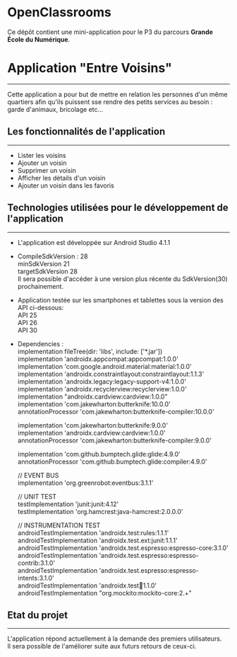 # OpenClassrooms

Ce dépôt contient une mini-application pour le P3 du parcours **Grande École du Numérique**.

# Application "Entre Voisins"
***
Cette application a pour but de mettre en relation les personnes d'un même quartiers afin
qu'ils puissent sse rendre des petits services au besoin : garde d'animaux, bricolage etc...

## Les fonctionnalités de l'application
***
 * Lister les voisins
 * Ajouter un voisin
 * Supprimer un voisin
 * Afficher les détails d'un voisin
 * Ajouter un voisin dans les favoris

 ## Technologies utilisées pour le développement de l'application
 ***

 * L'application est développée sur Android Studio 4.1.1

 * CompileSdkVersion : 28  
    minSdkVersion 21  
    targetSdkVersion 28  
 Il sera possible d'accéder à une version plus récente du SdkVersion(30) prochainement.

 *  Application testée sur les smartphones et tablettes sous la version des API ci-dessous:  
    API 25  
    API 26  
    API 30

 * Dependencies :  
     implementation fileTree(dir: 'libs', include: ['*.jar'])  
     implementation 'androidx.appcompat:appcompat:1.0.0'  
     implementation 'com.google.android.material:material:1.0.0'  
     implementation 'androidx.constraintlayout:constraintlayout:1.1.3'  
     implementation 'androidx.legacy:legacy-support-v4:1.0.0'  
     implementation 'androidx.recyclerview:recyclerview:1.0.0'  
     implementation "androidx.cardview:cardview:1.0.0"  
     implementation 'com.jakewharton:butterknife:10.0.0'  
     annotationProcessor 'com.jakewharton:butterknife-compiler:10.0.0'  


     implementation 'com.jakewharton:butterknife:9.0.0'  
     implementation 'androidx.cardview:cardview:1.0.0'  
     annotationProcessor 'com.jakewharton:butterknife-compiler:9.0.0'  

     implementation 'com.github.bumptech.glide:glide:4.9.0'  
     annotationProcessor 'com.github.bumptech.glide:compiler:4.9.0'  

     // EVENT BUS  
     implementation 'org.greenrobot:eventbus:3.1.1'  

     // UNIT TEST  
     testImplementation 'junit:junit:4.12'  
     testImplementation 'org.hamcrest:java-hamcrest:2.0.0.0'  

     // INSTRUMENTATION TEST  
     androidTestImplementation 'androidx.test:rules:1.1.1'  
     androidTestImplementation 'androidx.test.ext:junit:1.1.1'  
     androidTestImplementation 'androidx.test.espresso:espresso-core:3.1.0'  
     androidTestImplementation 'androidx.test.espresso:espresso-contrib:3.1.0'  
     androidTestImplementation 'androidx.test.espresso:espresso-intents:3.1.0'  
     androidTestImplementation 'androidx.test:runner:1.1.0'  
     androidTestImplementation "org.mockito:mockito-core:2.+"

  ## Etat du projet
  ***
  L'application répond actuellement à la demande des premiers utilisateurs.  
  Il sera possible de l'améliorer suite aux futurs retours de ceux-ci.
